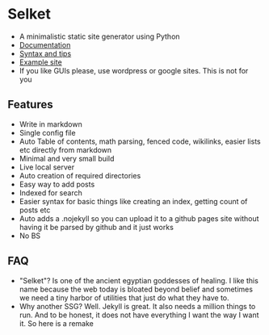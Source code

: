# Selket

- A minimalistic static site generator using Python
- [Documentation](https://subhadityamukherjee.github.io/selket/)
- [Syntax and tips](https://github.com/SubhadityaMukherjee/selket/blob/master/syntax.pdf)
- [Example site](https://www.subhadityamukherjee.me)
- If you like GUIs please, use wordpress or google sites. This is not for you

## Features
- Write in markdown
- Single config file
- Auto Table of contents, math parsing, fenced code, wikilinks, easier lists etc directly from markdown
- Minimal and very small build
- Live local server
- Auto creation of required directories
- Easy way to add posts
- Indexed for search
- Easier syntax for basic things like creating an index, getting count of posts etc
- Auto adds a .nojekyll so you can upload it to a github pages site without having it be parsed by github and it just works
- No BS

## FAQ
- "Selket"? Is one of the ancient egyptian goddesses of healing. I like this name because the web today is bloated beyond belief and sometimes we need a tiny harbor of utilities that just do what they have to. 
- Why another SSG? Well. Jekyll is great. It also needs a million things to run. And to be honest, it does not have everything I want the way I want it. So here is a remake

